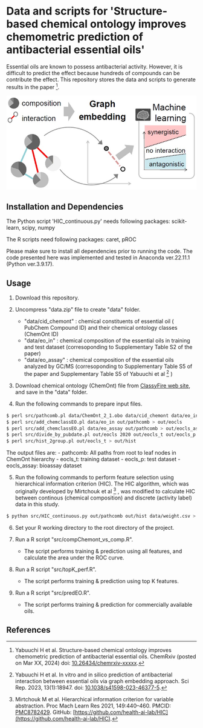 # Data and scripts for 'Structure-based chemical ontology improves chemometric prediction of antibacterial essential oils'

Essential oils are known to possess antibacterial activity.
However, it is difficult to predict the effect because hundreds of compounds can be contribute the effect.
This repository stores the data and scripts to generate results in the paper [^1].

<p align="center"><img src="https://github.com/yabuuchi-hiroaki/graph-embedding-eo-eo-interaction/blob/images/github_overview.jpg"></p>

## Installation and Dependencies

The Python script 'HIC_continuous.py' needs following packages: scikit-learn, scipy, numpy

The R scripts need following packages: caret, pROC

Please make sure to install all dependencies prior to running the code.
The code presented here was implemented and tested in Anaconda ver.22.11.1 (Python ver.3.9.17).

## Usage
1. Download this repository.

2. Uncompress "data.zip" file to create "data" folder.
    - "data/cid_chemont" : chemical constituents of essential oil (
PubChem Compound ID) and their chemical ontology classes (ChemOnt ID)
    - "data/eo_in" : chemical composition of the essential oils in 
training and test dataset (corresoponding to Supplementary Table S2 of 
the paper)
    - "data/eo_assay" : chemical composition of the essential oils 
analyzed by GC/MS (corresoponding to Supplementary Table S5 of the paper 
and Supplementary Table S5 of Yabuuchi et al [^2] )

3. Download chemical ontology (ChemOnt) file from [ClassyFire web site]( 
http://classyfire.wishartlab.com/downloads), and save in the "data" 
folder.

4. Run the following commands to prepare input files.
```bash
$ perl src/pathcomb.pl data/ChemOnt_2_1.obo data/cid_chemont data/eo_in > out/pathcomb
$ perl src/add_chemclassEO.pl data/eo_in out/pathcomb > out/eocls
$ perl src/add_chemclassEO.pl data/eo_assay out/pathcomb > out/eocls_assay
$ perl src/divide_by_pubdate.pl out/eocls 2020 out/eocls_t out/eocls_p
$ perl src/hist_2group.pl out/eocls_t > out/hist
```
The output files are:
    - pathcomb: All paths from root to leaf nodes in ChemOnt hierarchy
    - eocls_t: training dataset
    - eocls_p: test dataset
    - eocls_assay: bioassay dataset

5. Run the following commands to perform feature selection using 
hierarchical information criterion (HIC).
The HIC algorithm, which was originally developed by Mirtchouk et al [^3]
, was modified to calculate HIC between continous (chemical composition) 
and discrete (activity label) data in this study.
```bash
$ python src/HIC_continuous.py out/pathcomb out/hist data/weight.csv > out/hic
```

6. Set your R working directory to the root directory of the project.

7. Run a R script "src/compChemont_vs_comp.R".
    - The script performs training & prediction using all features, and 
calculate the area under the ROC curve.

8. Run a R script "src/topK_perf.R".
    - The script performs training & prediction using top K features. 

9. Run a R script "src/predEO.R".
    - The script performs training & prediction for commercially 
available oils.

## References
[^1]: Yabuuchi H et al. Structure-based chemical ontology improves 
chemometric prediction of antibacterial essential oils.
 ChemRxiv (posted on Mar XX, 2024) doi: [10.26434/chemrxiv-xxxxx](
https://doi.org/10.26434/chemrxiv-xxxxx).
[^2]: Yabuuchi H et al. In vitro and in silico prediction of 
antibacterial interaction between essential oils via graph embedding 
approach.
 Sci Rep. 2023, 13(1):18947. doi: [10.1038/s41598-023-46377-5](
https://doi.org/10.1038/s41598-023-46377-5).

[^3]: Mirtchouk M et al. Hierarchical information criterion for variable 
abstraction.
 Proc Mach Learn Res 2021, 149:440–460. PMCID: [PMC8782429](
https://www.ncbi.nlm.nih.gov/pmc/articles/PMC8782429/).
 GitHub: [https://github.com/health-ai-lab/HIC](https://github.com/health-ai-lab/HIC).
 
